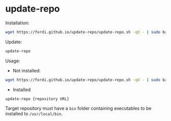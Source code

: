 # update-repo

Installation:

```bash
wget https://fordi.github.io/update-repo/update-repo.sh -qO - | sudo bash
```

Update:

```bash
update-repo
```

Usage:

- Not installed:

```bash
wget https://fordi.github.io/update-repo/update-repo.sh -qO - | sudo bash /dev/stdin {repository URL}
```

- Installed

```bash
update-repo {repository URL}
```

Target repository must have a `bin` folder containing executables to be installed to `/usr/local/bin`.

